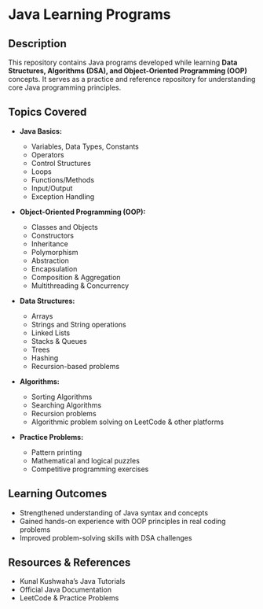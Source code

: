 # Java Learning Programs

## Description
This repository contains Java programs developed while learning **Data Structures, Algorithms (DSA), and Object-Oriented Programming (OOP)** concepts. It serves as a practice and reference repository for understanding core Java programming principles.

## Topics Covered
- **Java Basics:**
  - Variables, Data Types, Constants
  - Operators 
  - Control Structures 
  - Loops 
  - Functions/Methods 
  - Input/Output 
  - Exception Handling 

- **Object-Oriented Programming (OOP):**
  - Classes and Objects
  - Constructors 
  - Inheritance 
  - Polymorphism
  - Abstraction 
  - Encapsulation 
  - Composition & Aggregation
  - Multithreading & Concurrency

- **Data Structures:**
  - Arrays 
  - Strings and String operations
  - Linked Lists 
  - Stacks & Queues
  - Trees 
  - Hashing 
  - Recursion-based problems

- **Algorithms:**
  - Sorting Algorithms 
  - Searching Algorithms 
  - Recursion problems 
  - Algorithmic problem solving on LeetCode & other platforms

- **Practice Problems:**
  - Pattern printing
  - Mathematical and logical puzzles
  - Competitive programming exercises 

## Learning Outcomes
- Strengthened understanding of Java syntax and concepts  
- Gained hands-on experience with OOP principles in real coding problems  
- Improved problem-solving skills with DSA challenges  

## Resources & References
- Kunal Kushwaha’s Java Tutorials  
- Official Java Documentation  
- LeetCode & Practice Problems  



